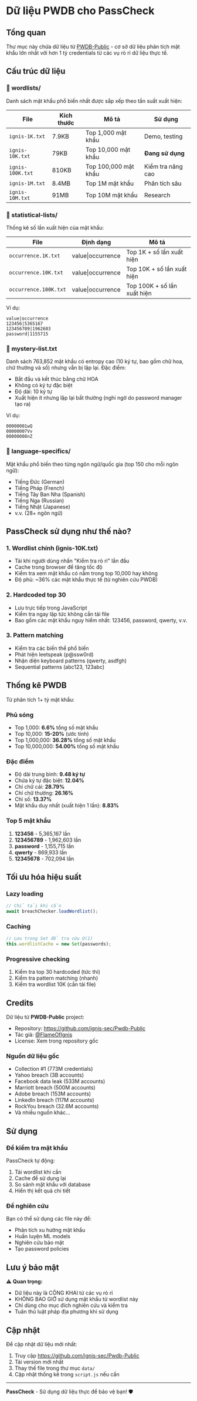 # Dữ liệu PWDB cho PassCheck

## Tổng quan
Thư mục này chứa dữ liệu từ [PWDB-Public](https://github.com/ignis-sec/Pwdb-Public) - cơ sở dữ liệu phân tích mật khẩu lớn nhất với hơn 1 tỷ credentials từ các vụ rò rỉ dữ liệu thực tế.

## Cấu trúc dữ liệu

### 📁 wordlists/
Danh sách mật khẩu phổ biến nhất được sắp xếp theo tần suất xuất hiện:

| File | Kích thước | Mô tả | Sử dụng |
|------|-----------|-------|---------|
| `ignis-1K.txt` | 7.9KB | Top 1,000 mật khẩu | Demo, testing |
| `ignis-10K.txt` | 79KB | Top 10,000 mật khẩu | **Đang sử dụng** |
| `ignis-100K.txt` | 810KB | Top 100,000 mật khẩu | Kiểm tra nâng cao |
| `ignis-1M.txt` | 8.4MB | Top 1M mật khẩu | Phân tích sâu |
| `ignis-10M.txt` | 91MB | Top 10M mật khẩu | Research |

### 📁 statistical-lists/
Thống kê số lần xuất hiện của mật khẩu:

| File | Định dạng | Mô tả |
|------|-----------|-------|
| `occurrence.1K.txt` | value\|occurrence | Top 1K + số lần xuất hiện |
| `occurrence.10K.txt` | value\|occurrence | Top 10K + số lần xuất hiện |
| `occurrence.100K.txt` | value\|occurrence | Top 100K + số lần xuất hiện |

Ví dụ:
```
value|occurrence
123456|5365167
123456789|1962603
password|1155715
```

### 📄 mystery-list.txt
Danh sách 763,852 mật khẩu có entropy cao (10 ký tự, bao gồm chữ hoa, chữ thường và số) nhưng vẫn bị lặp lại. Đặc điểm:
- Bắt đầu và kết thúc bằng chữ HOA
- Không có ký tự đặc biệt
- Độ dài: 10 ký tự
- Xuất hiện ít nhưng lặp lại bất thường (nghi ngờ do password manager tạo ra)

Ví dụ:
```
00000001wQ
00000007Vv
00000008nZ
```

### 📁 language-specifics/
Mật khẩu phổ biến theo từng ngôn ngữ/quốc gia (top 150 cho mỗi ngôn ngữ):
- Tiếng Đức (German)
- Tiếng Pháp (French)
- Tiếng Tây Ban Nha (Spanish)
- Tiếng Nga (Russian)
- Tiếng Nhật (Japanese)
- v.v. (28+ ngôn ngữ)

## PassCheck sử dụng như thế nào?

### 1. Wordlist chính (ignis-10K.txt)
- Tải khi người dùng nhấn "Kiểm tra rò rỉ" lần đầu
- Cache trong browser để tăng tốc độ
- Kiểm tra xem mật khẩu có nằm trong top 10,000 hay không
- Độ phủ: ~36% các mật khẩu thực tế (từ nghiên cứu PWDB)

### 2. Hardcoded top 30
- Lưu trực tiếp trong JavaScript
- Kiểm tra ngay lập tức không cần tải file
- Bao gồm các mật khẩu nguy hiểm nhất: 123456, password, qwerty, v.v.

### 3. Pattern matching
- Kiểm tra các biến thể phổ biến
- Phát hiện leetspeak (p@ssw0rd)
- Nhận diện keyboard patterns (qwerty, asdfgh)
- Sequential patterns (abc123, 123abc)

## Thống kê PWDB

Từ phân tích 1+ tỷ mật khẩu:

### Phủ sóng
- Top 1,000: **6.6%** tổng số mật khẩu
- Top 10,000: **15-20%** (ước tính)
- Top 1,000,000: **36.28%** tổng số mật khẩu
- Top 10,000,000: **54.00%** tổng số mật khẩu

### Đặc điểm
- Độ dài trung bình: **9.48 ký tự**
- Chứa ký tự đặc biệt: **12.04%**
- Chỉ chữ cái: **28.79%**
- Chỉ chữ thường: **26.16%**
- Chỉ số: **13.37%**
- Mật khẩu duy nhất (xuất hiện 1 lần): **8.83%**

### Top 5 mật khẩu
1. **123456** - 5,365,167 lần
2. **123456789** - 1,962,603 lần
3. **password** - 1,155,715 lần
4. **qwerty** - 869,933 lần
5. **12345678** - 702,094 lần

## Tối ưu hóa hiệu suất

### Lazy loading
```javascript
// Chỉ tải khi cần
await breachChecker.loadWordlist();
```

### Caching
```javascript
// Lưu trong Set để tra cứu O(1)
this.wordlistCache = new Set(passwords);
```

### Progressive checking
1. Kiểm tra top 30 hardcoded (tức thì)
2. Kiểm tra pattern matching (nhanh)
3. Kiểm tra wordlist 10K (cần tải file)

## Credits

Dữ liệu từ **PWDB-Public** project:
- Repository: https://github.com/ignis-sec/Pwdb-Public
- Tác giả: [@FlameOfIgnis](https://github.com/FlameOfIgnis)
- License: Xem trong repository gốc

### Nguồn dữ liệu gốc
- Collection #1 (773M credentials)
- Yahoo breach (3B accounts)
- Facebook data leak (533M accounts)
- Marriott breach (500M accounts)
- Adobe breach (153M accounts)
- LinkedIn breach (117M accounts)
- RockYou breach (32.6M accounts)
- Và nhiều nguồn khác...

## Sử dụng

### Để kiểm tra mật khẩu
PassCheck tự động:
1. Tải wordlist khi cần
2. Cache để sử dụng lại
3. So sánh mật khẩu với database
4. Hiển thị kết quả chi tiết

### Để nghiên cứu
Bạn có thể sử dụng các file này để:
- Phân tích xu hướng mật khẩu
- Huấn luyện ML models
- Nghiên cứu bảo mật
- Tạo password policies

## Lưu ý bảo mật

⚠️ **Quan trọng:**
- Dữ liệu này là CÔNG KHAI từ các vụ rò rỉ
- KHÔNG BAO GIỜ sử dụng mật khẩu từ wordlist này
- Chỉ dùng cho mục đích nghiên cứu và kiểm tra
- Tuân thủ luật pháp địa phương khi sử dụng

## Cập nhật

Để cập nhật dữ liệu mới nhất:
1. Truy cập https://github.com/ignis-sec/Pwdb-Public
2. Tải version mới nhất
3. Thay thế file trong thư mục `data/`
4. Cập nhật thống kê trong `script.js` nếu cần

---

**PassCheck** - Sử dụng dữ liệu thực để bảo vệ bạn! 🛡️
